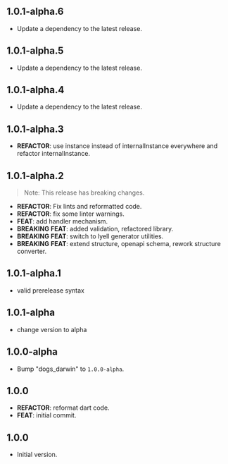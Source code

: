 ## 1.0.1-alpha.6

 - Update a dependency to the latest release.

## 1.0.1-alpha.5

 - Update a dependency to the latest release.

## 1.0.1-alpha.4

 - Update a dependency to the latest release.

## 1.0.1-alpha.3

 - **REFACTOR**: use instance instead of internalInstance everywhere and refactor internalInstance.

## 1.0.1-alpha.2

> Note: This release has breaking changes.

 - **REFACTOR**: Fix lints and reformatted code.
 - **REFACTOR**: fix some linter warnings.
 - **FEAT**: add handler mechanism.
 - **BREAKING** **FEAT**: added validation, refactored library.
 - **BREAKING** **FEAT**: switch to lyell generator utilities.
 - **BREAKING** **FEAT**: extend structure, openapi schema, rework structure converter.

## 1.0.1-alpha.1

 - valid prerelease syntax

## 1.0.1-alpha

 - change version to alpha

## 1.0.0-alpha

 - Bump "dogs_darwin" to `1.0.0-alpha`.

## 1.0.0

 - **REFACTOR**: reformat dart code.
 - **FEAT**: initial commit.

## 1.0.0

- Initial version.
